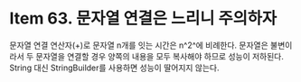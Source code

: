 # Item 63. 문자열 연결은 느리니 주의하자
문자열 연결 연산자(+)로 문자열 n개를 잇는 시간은 n^2^에 비례한다. 
문자열은 불변이라서 두 문자열을 연결할 경우 양쪽의 내용을 모두 복사해야 하므로 성능이 저하된다.
String 대신 StringBuilder를 사용하면 성능이 딸어지지 않는다.